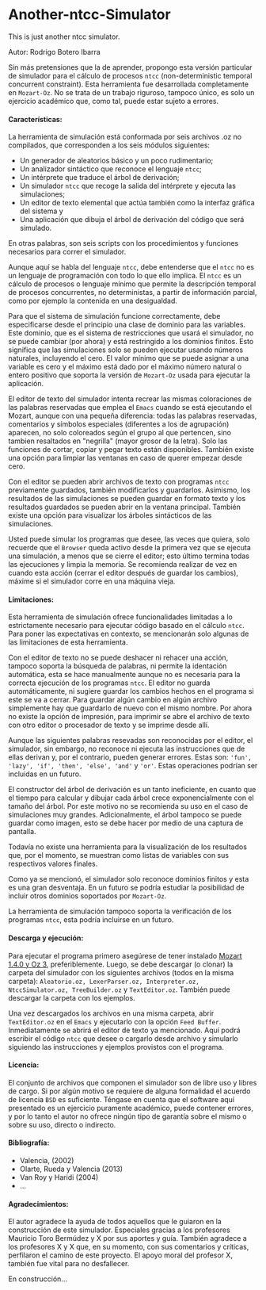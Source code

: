 # Another-ntcc-Simulator
This is just another ntcc simulator.

Autor: Rodrigo Botero Ibarra

Sin más pretensiones que la de aprender, propongo esta versión particular de simulador para el cálculo de procesos `ntcc` (non-deterministic temporal concurrent constraint). Esta herramienta fue desarrollada completamente en `Mozart-Oz`. No se trata de un trabajo riguroso, tampoco único, es solo un ejercicio académico que, como tal, puede estar sujeto a errores.

#### Características:

La herramienta de simulación está conformada por seis archivos .oz no compilados, que corresponden a los seis módulos siguientes:
- Un generador de aleatorios básico y un poco rudimentario;
- Un analizador sintáctico que reconoce el lenguaje `ntcc`;
- Un intérprete que traduce el árbol de derivación;
- Un simulador `ntcc` que recoge la salida del intérprete y ejecuta las simulaciones;
- Un editor de texto elemental que actúa también como la interfaz gráfica del sistema y
- Una aplicación que dibuja el árbol de derivación del código que será simulado.

En otras palabras, son seis scripts con los procedimientos y funciones necesarios para correr el simulador.

Aunque aquí se habla del lenguaje `ntcc`, debe entenderse que el `ntcc` no es un lenguaje de programación con todo lo que ello implica. El `ntcc` es un cálculo de procesos o lenguaje mínimo que permite la descripción temporal de procesos concurrentes, no deterministas, a partir de información parcial, como por ejemplo la contenida en una desigualdad.

Para que el sistema de simulación funcione correctamente, debe especificarse desde el principio una clase de dominio para las variables. Este dominio, que es el sistema de restricciones que usará el simulador, no se puede cambiar (por ahora) y está restringido a los dominios finitos. Esto significa que las simulaciones solo se pueden ejecutar usando números naturales, incluyendo el cero. El valor mínimo que se puede asignar a una variable es cero y el máximo está dado por el máximo número natural o entero positivo que soporta la versión de `Mozart-Oz` usada para ejecutar la aplicación.

El editor de texto del simulador intenta recrear las mismas coloraciones de las palabras reservadas que emplea el `Emacs` cuando se está ejecutando el Mozart, aunque con una pequeña diferencia: todas las palabras reservadas, comentarios y símbolos especiales (diferentes a los de agrupación) aparecen, no solo coloreados según el grupo al que pertencen, sino tambien resaltados en "negrilla" (mayor grosor de la letra). Solo las funciones de cortar, copiar y pegar texto están disponibles. También existe una opción para limpiar las ventanas en caso de querer empezar desde cero.

Con el editor se pueden abrir archivos de texto con programas `ntcc` previamente guardados, también modificarlos y guardarlos. Asimismo, los resultados de las simulaciones se pueden guardar en formato texto y los resultados guardados se pueden abrir en la ventana principal. También existe una opción para visualizar los árboles sintácticos de las simulaciones.

Usted puede simular los programas que desee, las veces que quiera, solo recuerde que el `Browser` queda activo desde la primera vez que se ejecuta una simulación, a menos que se cierre el editor; esto último termina todas las ejecuciones y limpia la memoria. Se recomienda realizar de vez en cuando esta acción (cerrar el editor después de guardar los cambios), máxime si el simulador corre en una máquina vieja.

#### Limitaciones:

Esta herramienta de simulación ofrece funcionalidades limitadas a lo estrictamente necesario para ejecutar código basado en el cálculo `ntcc`. Para poner las expectativas en contexto, se mencionarán solo algunas de las limitaciones de esta herramienta.

Con el editor de texto no se puede deshacer ni rehacer una acción, tampoco soporta la búsqueda de palabras, ni permite la identación automática, esta se hace manualmente aunque no es necesaria para la correcta ejecución de los programas `ntcc`. El editor no guarda automáticamente, ni sugiere guardar los cambios hechos en el programa si este se va a cerrar. Para guardar algún cambio en algún archivo simplemente hay que guardarlo de nuevo con el mismo nombre. Por ahora no existe la opción de impresión, para imprimir se abre el archivo de texto con otro editor o procesador de texto y se imprime desde allí.

Aunque las siguientes palabras resevadas son reconocidas por el editor, el simulador, sin embargo, no reconoce ni ejecuta las instrucciones que de ellas derivan y, por el contrario, pueden generar errores. Estas son: `'fun', 'lazy', 'if', 'then', 'else', 'and'` y `'or'`. Estas operaciones podrían ser incluidas en un futuro.

El constructor del árbol de derivación es un tanto ineficiente, en cuanto que el tiempo para calcular y dibujar cada árbol crece exponencialmente con el tamaño del árbol. Por este motivo no se recomienda su uso en el caso de simulaciones muy grandes. Adicionalmente, el árbol tampoco se puede guardar como imagen, esto se debe hacer por medio de una captura de pantalla.

Todavía no existe una herramienta para la visualización de los resultados que, por el momento, se muestran como listas de variables con sus respectivos valores finales.

Como ya se mencionó, el simulador solo reconoce dominios finitos y esta es una gran desventaja. En un futuro se podría estudiar la posibilidad de incluir otros dominios soportados por `Mozart-Oz`.

La herramienta de simulación tampoco soporta la verificación de los programas `ntcc`, esta podría incluirse en un futuro.

#### Descarga y ejecución:

Para ejecutar el programa primero asegúrese de tener instalado [Mozart 1.4.0 y Oz 3](https://mozart.github.io/
), preferiblemente. Luego, se debe descargar (o clonar) la carpeta del simulador con los siguientes archivos (todos en la misma carpeta): `Aleatorio.oz, LexerParser.oz, Interpreter.oz, NtccSimulator.oz, TreeBuilder.oz` y `TextEditor.oz`. También puede descargar la carpeta con los ejemplos.

Una vez descargados los archivos en una misma carpeta, abrir `TextEditor.oz` en el `Emacs` y ejecutarlo con la opción `Feed Buffer`. Inmediatamente se abrirá el editor de texto ya mencionado. Aquí podrá escribir el código `ntcc` que desee o cargarlo desde archivo y simularlo siguiendo las instrucciones y ejemplos provistos con el programa.

#### Licencia:

El conjunto de archivos que componen el simulador son de libre uso y libres de cargo. Si por algún motivo se requiere de alguna formalidad el acuerdo de licencia `BSD` es suficiente. Téngase en cuenta que el software aquí presentado es un ejercicio puramente académico, puede contener errores, y por lo tanto el autor no ofrece ningún tipo de garantía sobre el mismo o sobre su uso, directo o indirecto.

#### Bibliografía:
- Valencia, (2002)
- Olarte, Rueda y Valencia (2013)
- Van Roy y Haridi (2004)
- ...

#### Agradecimientos:

El autor agradece la ayuda de todos aquellos que le guiaron en la construcción de este simulador. Especiales gracias a los profesores Mauricio Toro Bermúdez y X por sus aportes y guía. También agradece a los profesores X y X que, en su momento, con sus comentarios y críticas, perfilaron el camino de este proyecto. El apoyo moral del profesor X, también fue vital para no desfallecer.

En construcción...
